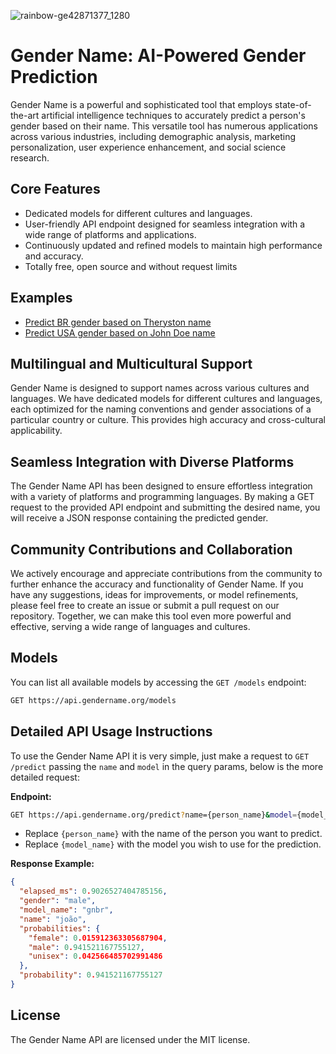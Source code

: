 ![rainbow-ge42871377_1280](https://github.com/Theryston/gender-name/assets/72868196/136e2a71-ee91-405a-820a-5b3f26cc3c90)

# Gender Name: AI-Powered Gender Prediction

Gender Name is a powerful and sophisticated tool that employs state-of-the-art artificial intelligence techniques to accurately predict a person's gender based on their name. This versatile tool has numerous applications across various industries, including demographic analysis, marketing personalization, user experience enhancement, and social science research.

## Core Features

- Dedicated models for different cultures and languages.
- User-friendly API endpoint designed for seamless integration with a wide range of platforms and applications.
- Continuously updated and refined models to maintain high performance and accuracy.
- Totally free, open source and without request limits

## Examples

- [Predict BR gender based on Theryston name](https://api.gendername.org/predict?name=Theryston&model=gnbr)
- [Predict USA gender based on John Doe name](https://api.gendername.org/predict?name=John+Doe&model=gnusa)

## Multilingual and Multicultural Support

Gender Name is designed to support names across various cultures and languages. We have dedicated models for different cultures and languages, each optimized for the naming conventions and gender associations of a particular country or culture. This provides high accuracy and cross-cultural applicability.

## Seamless Integration with Diverse Platforms

The Gender Name API has been designed to ensure effortless integration with a variety of platforms and programming languages. By making a GET request to the provided API endpoint and submitting the desired name, you will receive a JSON response containing the predicted gender.

## Community Contributions and Collaboration

We actively encourage and appreciate contributions from the community to further enhance the accuracy and functionality of Gender Name. If you have any suggestions, ideas for improvements, or model refinements, please feel free to create an issue or submit a pull request on our repository. Together, we can make this tool even more powerful and effective, serving a wide range of languages and cultures.

## Models

You can list all available models by accessing the `GET /models` endpoint:

```bash
GET https://api.gendername.org/models
```

## Detailed API Usage Instructions

To use the Gender Name API it is very simple, just make a request to `GET /predict` passing the `name` and `model` in the query params, below is the more detailed request:

**Endpoint:**

```bash
GET https://api.gendername.org/predict?name={person_name}&model={model_name}
```

- Replace `{person_name}` with the name of the person you want to predict.
- Replace `{model_name}` with the model you wish to use for the prediction.

**Response Example:**

```json
{
  "elapsed_ms": 0.9026527404785156,
  "gender": "male",
  "model_name": "gnbr",
  "name": "joão",
  "probabilities": {
    "female": 0.015912363305687904,
    "male": 0.941521167755127,
    "unisex": 0.042566485702991486
  },
  "probability": 0.941521167755127
}
```

## License

The Gender Name API are licensed under the MIT license.
